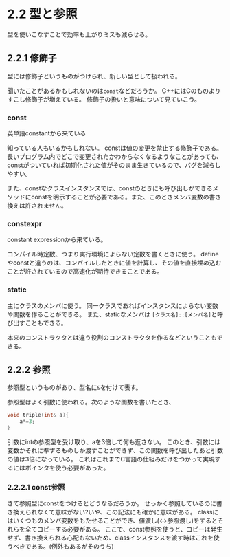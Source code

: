 # 2.2 型と参照
型を使いこなすことで効率も上がりミスも減らせる。

## 2.2.1 修飾子
型には修飾子というものがつけられ、新しい型として扱われる。

聞いたことがあるかもしれないのは`const`などだろうか。
C++にはCのものよりすこし修飾子が増えている。
修飾子の扱いと意味について見ていこう。

### const
英単語constantから来ている

知っている人もいるかもしれない。
constは値の変更を禁止する修飾子である。
長いプログラム内でどこで変更されたかわからなくなるようなことがあっても、constがついていれば初期化された値がそのまま生きているので、バグを減らしやすい。

また、constなクラスインスタンスでは、constのときにも呼び出しができるメソッドにconstを明示することが必要である。また、このときメンバ変数の書き換えは許されません。

### constexpr
constant expressionから来ている。

コンパイル時定数、つまり実行環境によらない定数を書くときに使う。
defineやconstと違うのは、コンパイルしたときに値を計算し、その値を直接埋め込むことが許されているので高速化が期待できることである。

### static
主にクラスのメンバに使う。
同一クラスであればインスタンスによらない変数や関数を作ることができる。
また、staticなメンバは `[クラス名]::[メンバ名]`と呼び出すこともできる。

本来のコンストラクタとは違う役割のコンストラクタを作るなどということもできる。

## 2.2.2 参照
参照型というものがあり、型名に`&`を付けて表す。

参照型はよく引数に使われる。次のような関数を書いたとき、
```cpp
void triple(int& a){
	a*=3;
}
```

引数にintの参照型を受け取り、aを3倍して何も返さない。
このとき、引数には変数かそれに準ずるものしか渡すことができず、この関数を呼び出したあと引数の値は3倍になっている。
これはこれまでC言語の仕組みだけをつかって実現するにはポインタを使う必要があった。

### 2.2.2.1 const参照
さて参照型にconstをつけるとどうなるだろうか。
せっかく参照しているのに書き換えられなくて意味がない?いや、この記法にも確かに意味がある。
classにはいくつものメンバ変数をもたせることができ、値渡し(↔参照渡し)をするとそれらを全てコピーする必要がある。
ここで、const参照を使うと、コピーは発生せず、書き換えられる心配もないため、classインスタンスを渡す時はこれを使うべきである。(例外もあるがそのうち)
